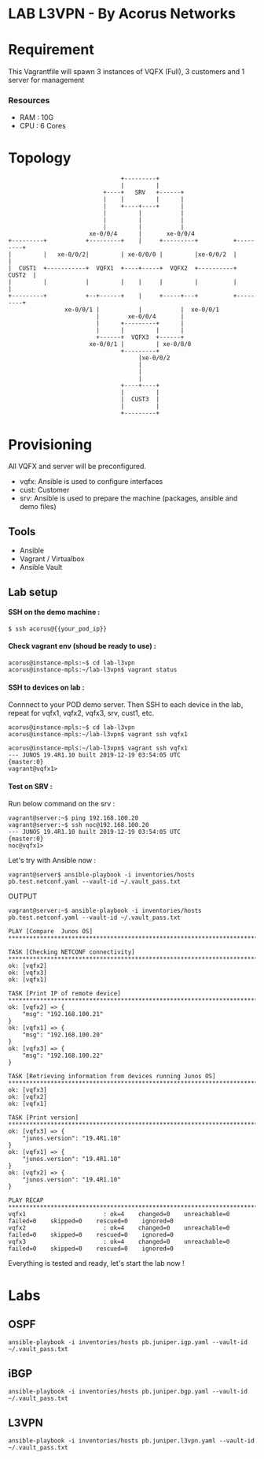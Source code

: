 # LAB L3VPN - By Acorus Networks

# Requirement

This Vagrantfile will spawn 3 instances of VQFX (Full), 3 customers and 1 server for management

### Resources
 - RAM : 10G
 - CPU : 6 Cores

# Topology
```
                                +---------+
                                |         |
                           +----+   SRV   +------+
                           |    |         |      |
                           |    +----+----+      |
                           |         |           |
                           |         |           |
                           |         |           |
                       xe-0/0/4      |       xe-0/0/4
+---------+           +---------+    |     +---------+          +---------+
|         |   xe-0/0/2|         | xe-0/0/0 |         |xe-0/0/2  |         |
|  CUST1  +-----------+  VQFX1  +----+-----+  VQFX2  +----------+  CUST2  |
|         |           |         |    |     |         |          |         |
+---------+           +--+------+    |     +-----+---+          +---------+
                xe-0/0/1 |           |           |  xe-0/0/1
                         |        xe-0/0/4       |
                         |      +---------+      |
                         |      |         |      |
                         +------+  VQFX3  +------+
                       xe-0/0/1 |         | xe-0/0/0
                                +---------+
                                     |xe-0/0/2
                                     |
                                     |
                                     |
                                +----+----+
                                |         |
                                |  CUST3  |
                                |         |
                                +---------+
```

# Provisioning

All VQFX and server will be preconfigured.


- vqfx: Ansible is used to configure interfaces
- cust: Customer
- srv: Ansible is used to prepare the machine (packages, ansible and demo files)

## Tools

- Ansible 
- Vagrant / Virtualbox
- Ansible Vault

## Lab setup

#### SSH on the demo machine :

```
$ ssh acorus@{{your_pod_ip}}
```

#### Check vagrant env (shoud be ready to use) :

```
acorus@instance-mpls:~$ cd lab-l3vpn
acorus@instance-mpls:~/lab-l3vpn$ vagrant status
```

#### SSH to devices on lab :

Connnect to your POD demo server.
Then SSH to each device in the lab, repeat for vqfx1, vqfx2, vqfx3, srv, cust1, etc.

```
acorus@instance-mpls:~$ cd lab-l3vpn
acorus@instance-mpls:~/lab-l3vpn$ vagrant ssh vqfx1
```

```
acorus@instance-mpls:~/lab-l3vpn$ vagrant ssh vqfx1
--- JUNOS 19.4R1.10 built 2019-12-19 03:54:05 UTC
{master:0}
vagrant@vqfx1>
```

#### Test on SRV :

Run below command on the srv :

```
vagrant@server:~$ ping 192.168.100.20
vagrant@server:~$ ssh noc@192.168.100.20
--- JUNOS 19.4R1.10 built 2019-12-19 03:54:05 UTC
{master:0}
noc@vqfx1>
```

Let's try with Ansible now :

```
vagrant@server$ ansible-playbook -i inventories/hosts pb.test.netconf.yaml --vault-id ~/.vault_pass.txt
```

OUTPUT

```
vagrant@server:~$ ansible-playbook -i inventories/hosts pb.test.netconf.yaml --vault-id ~/.vault_pass.txt

PLAY [Compare  Junos OS] *****************************************************************************************************************************

TASK [Checking NETCONF connectivity] *****************************************************************************************************************
ok: [vqfx2]
ok: [vqfx3]
ok: [vqfx1]

TASK [Print IP of remote device] **************************************************************************************************
ok: [vqfx2] => {
    "msg": "192.168.100.21"
}
ok: [vqfx1] => {
    "msg": "192.168.100.20"
}
ok: [vqfx3] => {
    "msg": "192.168.100.22"
}

TASK [Retrieving information from devices running Junos OS] ***********************************************************************
ok: [vqfx3]
ok: [vqfx2]
ok: [vqfx1]

TASK [Print version] **************************************************************************************************************
ok: [vqfx3] => {
    "junos.version": "19.4R1.10"
}
ok: [vqfx1] => {
    "junos.version": "19.4R1.10"
}
ok: [vqfx2] => {
    "junos.version": "19.4R1.10"
}

PLAY RECAP ************************************************************************************************************************
vqfx1                      : ok=4    changed=0    unreachable=0    failed=0    skipped=0    rescued=0    ignored=0
vqfx2                      : ok=4    changed=0    unreachable=0    failed=0    skipped=0    rescued=0    ignored=0
vqfx3                      : ok=4    changed=0    unreachable=0    failed=0    skipped=0    rescued=0    ignored=0
```
Everything is tested and ready, let's start the lab now !

# Labs


## OSPF

```
ansible-playbook -i inventories/hosts pb.juniper.igp.yaml --vault-id ~/.vault_pass.txt
```

## iBGP
```
ansible-playbook -i inventories/hosts pb.juniper.bgp.yaml --vault-id ~/.vault_pass.txt
```

## L3VPN
```
ansible-playbook -i inventories/hosts pb.juniper.l3vpn.yaml --vault-id ~/.vault_pass.txt
```